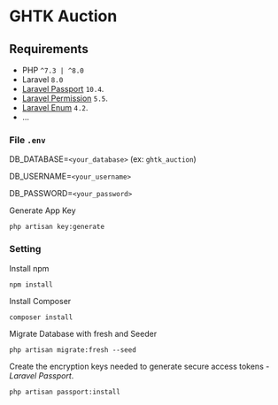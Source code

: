 # GHTK Auction

## Requirements
- PHP `^7.3 | ^8.0`
- Laravel `8.0`
- [Laravel Passport](https://laravel.com/docs/8.x/passport) `10.4`.
- [Laravel Permission](https://spatie.be/docs/laravel-permission/v5/installation-laravel) `5.5`.
- [Laravel Enum](https://github.com/BenSampo/laravel-enum) `4.2`.
- ...

### File `.env` 

DB_DATABASE=`<your_database>` (ex: `ghtk_auction`)

DB_USERNAME=`<your_username>`

DB_PASSWORD=`<your_password>`

Generate App Key

`php artisan key:generate`

### Setting

Install npm

`npm install`

Install Composer

`composer install`
 
Migrate Database with fresh and Seeder

`php artisan migrate:fresh --seed`

Create the encryption keys needed to generate secure access tokens - *Laravel Passport*.

`php artisan passport:install`
